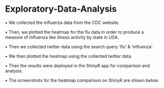 # Exploratory-Data-Analysis

• We collected the influenza data from the CDC website.

• Then, we plotted the heatmap for the flu data in order to produce a measure of influenza like illness activity by state in USA.

• Then we collected twitter data using the search query ‘flu’ & ‘influenza’.

• We then plotted the heatmap using the collected twitter data.

• Then the results were deployed in the ShinyR app for comparison and analysis.

• The screenshots for the heatmap comparison on ShinyR are shown below.
